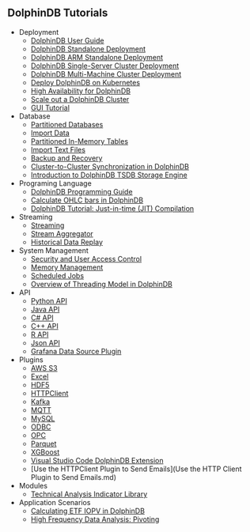 ## DolphinDB Tutorials

- Deployment
    - [DolphinDB User Guide](dolphindb_user_guide.md)
    - [DolphinDB Standalone Deployment](standalone_deployment.md)
    - [DolphinDB ARM Standalone Deployment](ARM_standalone_deployment.md)
    - [DolphinDB Single-Server Cluster Deployment](single_machine_cluster_deploy.md)
    - [DolphinDB Multi-Machine Cluster Deployment](multi_machine_cluster_deployment.md)
    - [Deploy DolphinDB on Kubernetes](k8s_deployment.md)
    - [High Availability for DolphinDB](ha_cluster_deployment.md)
    - [Scale out a DolphinDB Cluster](cluster_scaleout.md)
    - [GUI Tutorial](gui_tutorial.md)
- Database
    - [Partitioned Databases](database.md)
    - [Import Data](import_data.md)
    - [Partitioned In-Memory Tables](partitioned_in_memory_table.md)
    - [Import Text Files](import_csv.md)
    - [Backup and Recovery](backup_and_recovery.md)
    - [Cluster-to-Cluster Synchronization in DolphinDB](cluster_to_cluster_synchronization.md)
    - [Introduction to DolphinDB TSDB Storage Engine](tsdb_engine.md)
- Programing Language
    - [DolphinDB Programming Guide](DolphinDB_Programming_Guide.md)
    - [Calculate OHLC bars in DolphinDB](OHLC.md)
    - [DolphinDB Tutorial: Just-in-time (JIT) Compilation](jit.md)
- Streaming
    - [Streaming](streaming_tutorial.md)
    - [Stream Aggregator](stream_aggregator.md)
    - [Historical Data Replay](historical_data_replay.md)
- System Management
    - [Security and User Access Control](ACL_and_Security.md)
    - [Memory Management](memory_management.md)
    - [Scheduled Jobs](scheduledJob.md)
    - [Overview of Threading Model in DolphinDB](thread_model_SQL.md)
- API
    - [Python API](python_api.md)
    - [Java API](https://github.com/dolphindb/api-java/blob/master/README.md)
    - [C# API](https://github.com/dolphindb/api-csharp/blob/master/README.md)
    - [C++ API](https://github.com/dolphindb/api-cplusplus/blob/master/README.md)
    - [R API](https://github.com/dolphindb/api-r/blob/master/README.md)
    - [Json API](https://github.com/dolphindb/api-json/blob/master/README.md)
    - [Grafana Data Source Plugin](https://github.com/dolphindb/grafana-datasource/blob/master/README.md)
- Plugins
    - [AWS S3](../../../DolphinDBPlugin/blob/release200/aws/README_EN.md)
    - [Excel](../../../excel-add-in)
    - [HDF5](../../../DolphinDBPlugin/blob/release200/hdf5/README.md)
    - [HTTPClient](../../../DolphinDBPlugin/blob/release200/httpClient/README_EN.md)
    - [Kafka](../../../DolphinDBPlugin/blob/release200/kafka/README.md)
    - [MQTT](../../../DolphinDBPlugin/blob/release200/mqtt/README.md)
    - [MySQL](../../../DolphinDBPlugin/blob/release200/mysql/README.md)
    - [ODBC](../../../DolphinDBPlugin/blob/release200/odbc/README.md)
    - [OPC](../../../DolphinDBPlugin/blob/release200/opc/README.md)
    - [Parquet](../../../DolphinDBPlugin/blob/release200/parquet/README.md)
    - [XGBoost](../../../DolphinDBPlugin/blob/release200/xgboost/README.md)
    - [Visual Studio Code DolphinDB Extension](vscode_extension.md)
    - [Use the HTTPClient Plugin to Send Emails](Use the HTTP Client Plugin to Send Emails.md)
- Modules
    - [Technical Analysis Indicator Library](ta.md)
- Application Scenarios
    - [Calculating ETF IOPV in DolphinDB](streaming_IOPV.md)
    - [High Frequency Data Analysis: Pivoting](hi_freq_data_analysis_pivoting.md)
 
